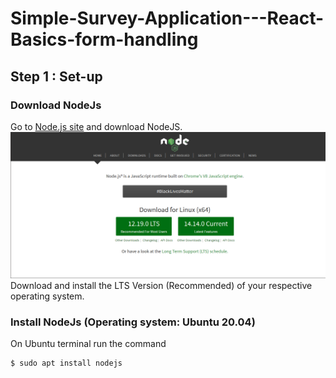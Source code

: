 # Simple-Survey-Application---React-Basics-form-handling
## Step 1 : Set-up 
### Download NodeJs
Go to [Node.js site](https://nodejs.org) and download NodeJS.
<img src="/doc-img/nodejs-site.png" alt="Nodejs Website"/>
Download and install the LTS Version (Recommended) of your respective operating system.

### Install NodeJs (Operating system: Ubuntu 20.04)
On Ubuntu terminal run the command

```
$ sudo apt install nodejs

```


